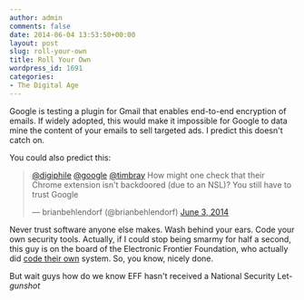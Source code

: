 ```yaml
---
author: admin
comments: false
date: 2014-06-04 13:53:50+00:00
layout: post
slug: roll-your-own
title: Roll Your Own
wordpress_id: 1691
categories:
- The Digital Age
---
```


Google is testing a plugin for Gmail that enables end-to-end encryption of emails. If widely adopted, this would make it impossible for Google to data mine the content of your emails to sell targeted ads. I predict this doesn't catch on.

You could also predict this:

<blockquote class="twitter-tweet" lang="en"><p><a href="https://twitter.com/digiphile">@digiphile</a> <a href="https://twitter.com/google">@google</a> <a href="https://twitter.com/timbray">@timbray</a> How might one check that their Chrome extension isn&#39;t backdoored (due to an NSL)? You still have to trust Google</p>&mdash; brianbehlendorf (@brianbehlendorf) <a href="https://twitter.com/brianbehlendorf/statuses/473955392678944769">June 3, 2014</a></blockquote>
<script async src="//platform.twitter.com/widgets.js" charset="utf-8"></script>

Never trust software anyone else makes. Wash behind your ears. Code your own security tools. Actually, if I could stop being smarmy for half a second, this guy is on the board of the Electronic Frontier Foundation, who actually did [code their own](https://github.com/freedomofpress/securedrop) system. So, you know, nicely done.

But wait guys how do we know EFF hasn't received a National Security Let-*gunshot*
